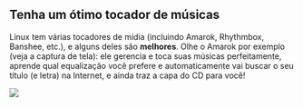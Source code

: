 



<h2>Tenha um ótimo tocador de músicas</h2>

Linux tem várias tocadores de mídia (incluindo Amarok, Rhythmbox, 
Banshee, etc.),  e alguns deles são <b>melhores</b>. Olhe o 
Amarok por exemplo (veja a captura de tela): ele gerencia e toca suas 
músicas perfeitamente, aprende qual equalização você prefere e 
automaticamente vai buscar o seu título (e letra) na Internet,  e ainda 
traz a capa do CD para você!

<img src="Images/amarok.png" />





